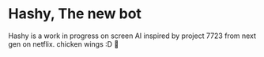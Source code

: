 # Hashy, The new bot
Hashy is a work in progress on screen AI inspired by project 7723 from next gen on netflix.
chicken wings :D 🍗

<style>
apple-pay-button {
  --apple-pay-button-width: 200px;
  --apple-pay-button-height: 40px;
  --apple-pay-button-border-radius: 10px;
  --apple-pay-button-padding: 0px 0px;
  --apple-pay-button-box-sizing: border-box;
}
</style>
<apple-pay-button buttonstyle="black" type="continue" locale="en-US"></apple-pay-button>
